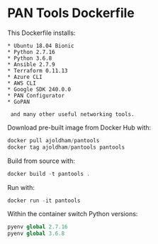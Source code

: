 PAN Tools Dockerfile
====================

This Dockerfile installs:

```
* Ubuntu 18.04 Bionic
* Python 2.7.16
* Python 3.6.8
* Ansible 2.7.9
* Terraform 0.11.13
* Azure CLI
* AWS CLI
* Google SDK 240.0.0
* PAN Configurator
* GoPAN

 and many other useful networking tools.
```


Download pre-built image from Docker Hub with:

```php
docker pull ajoldham/pantools
docker tag ajoldham/pantools pantools
```

Build from source with:  
```php
docker build -t pantools .
```

Run with:
```php
docker run -it pantools
```

Within the container switch Python versions:
```php
pyenv global 2.7.16
pyenv global 3.6.8
```
